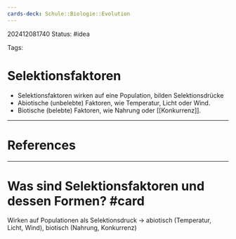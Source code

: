 ```yaml
---
cards-deck: Schule::Biologie::Evolution
---
```

202412081740
Status: #idea

Tags:

# Selektionsfaktoren
- Selektionsfaktoren wirken auf eine Population, bilden Selektionsdrücke
- Abiotische (unbelebte) Faktoren, wie Temperatur, Licht oder Wind.
- Biotische (belebte) Faktoren, wie Nahrung oder [[Konkurrenz]].


---
# References



---


# Was sind Selektionsfaktoren und dessen Formen? #card 
Wirken auf Populationen als Selektionsdruck -> abiotisch (Temperatur, Licht, Wind), biotisch (Nahrung, Konkurrenz)